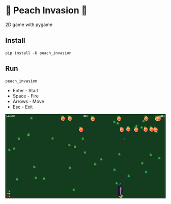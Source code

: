 # 🍑 Peach Invasion 🍆 ️

2D game with pygame

## Install
```shell script
pip install -U peach_invasion
```

## Run
```shell script
peach_invasion
```

- Enter - Start
- Space - Fire
- Arrows - Move
- Esc - Exit

![screenshot](screenshot.png)
